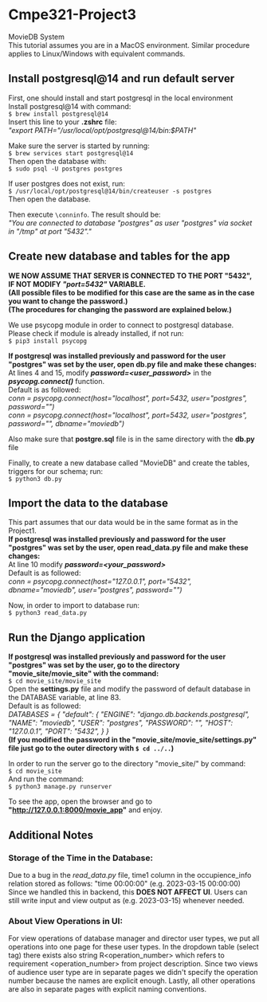 # Cmpe321-Project3
MovieDB System <br />
This tutorial assumes you are in a MacOS environment. Similar procedure applies to Linux/Windows with equivalent commands. <br />

## Install postgresql@14 and run default server
First, one should install and start postgresql in the local environment  <br />
Install postgresql@14 with command: <br />
`$ brew install postgresql@14` <br />
Insert this line to your <b>.zshrc</b> file: <br />
<i>"export PATH="/usr/local/opt/postgresql@14/bin:$PATH" </i>

Make sure the server is started by running: <br />
`$ brew services start postgresql@14` <br />
Then open the database with: <br />
`$ sudo psql -U postgres postgres` <br />

If user postgres does not exist, run: <br />
`$ /usr/local/opt/postgresql@14/bin/createuser -s postgres` <br />
Then open the database. <br />

Then execute `\conninfo`. The result should be: <br />
_"You are connected to database "postgres" as user "postgres" via socket in "/tmp" at port "5432"."_

## Create new database and tables for the app
**WE NOW ASSUME THAT SERVER IS CONNECTED TO THE PORT "5432", IF NOT MODIFY _"port=5432"_ VARIABLE.** <br />
**(All possible files to be modified for this case are the same as in the case you want to change the password.)** <br />
**(The procedures for changing the password are explained below.)** <br />


We use psycopg module in order to connect to postgresql database. <br />
Please check if module is already installed, if not run: <br />
`$ pip3 install psycopg`

<b> If postgresql was installed previously and password for the user "postgres" was set by the user, 
open <b>db.py</b> file and make these changes: <br /> </b>
At lines 4 and 15, modify **_password=<user_password>_** in the **_psycopg.connect()_** function.  
Default is as followed: <br />
_conn = psycopg.connect(host="localhost", port=5432, user="postgres", password="") <br />_
_conn = psycopg.connect(host="localhost", port=5432, user="postgres", password="", dbname="moviedb") <br />_

Also make sure that <b>postgre.sql</b> file is in the same directory with the <b>db.py</b> file 

Finally, to create a new database called "MovieDB" and create the tables, triggers for our schema; run: <br />
`$ python3 db.py`<br /> 

## Import the data to the database
This part assumes that our data would be in the same format as in the Project1. <br />
<b> If postgresql was installed previously and password for the user **"postgres"** was set by the user, 
open <b>read_data.py</b> file and make these changes:</b> <br />
At line 10 modify **_password=<your_password>_** <br />
Default is as followed: <br />
_conn = psycopg.connect(host="127.0.0.1", port="5432", dbname="moviedb", user="postgres", password="")_

Now, in order to import to database run: <br />
`$ python3 read_data.py` 

## Run the Django application

<b>If postgresql was installed previously and password for the user **"postgres"** was set by the user, 
go to the directory "movie_site/movie_site" with the command:</b> <br />
`$ cd movie_site/movie_site` <br /> 
Open the **settings.py** file and modify the password of default database in the DATABASE variable, at line 83. <br />
Default is as followed: <br />
_DATABASES = {
    "default": {
        "ENGINE": "django.db.backends.postgresql",
        "NAME": "moviedb",
        "USER": "postgres",
        "PASSWORD": "",
        "HOST": "127.0.0.1",
        "PORT": "5432",
    }
}_ <br />
**(If you modified the password in the "movie_site/movie_site/settings.py" file just go to the outer directory with `$ cd ../..`)**

In order to run the server go to the directory "movie_site/" by command: <br />
`$ cd movie_site` <br /> 
And run the command: <br />
`$ python3 manage.py runserver`

To see the app, open the browser and go to **"http://127.0.0.1:8000/movie_app"** and enjoy.

## Additional Notes
### Storage of the Time in the Database:
Due to a bug in the _read_data.py_ file, time1 column in the occupience_info relation stored as follows:
"time 00:00:00" (e.g. 2023-03-15 00:00:00)
Since we handled this in backend, this **DOES NOT AFFECT UI**. Users can still write input and view output as (e.g. 2023-03-15) whenever needed.

### About View Operations in UI:
For view operations of database manager and director user types, we put all operations into one page for these user types. In the dropdown table (select tag) there exists also string R<operation_number> which refers to requirement <operation_number> from project description. Since two views of audience user type are in separate pages we didn't specify the operation number because the names are explicit enough. Lastly, all other operations are also in separate pages with explicit naming conventions.    


